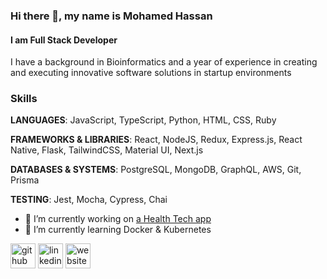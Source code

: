 ### Hi there 👋, my name is Mohamed Hassan
#### I am Full Stack Developer
I have a background in Bioinformatics and a year of experience in creating and executing innovative software solutions in  startup environments

### Skills

**LANGUAGES**: JavaScript, TypeScript, Python, HTML, CSS, Ruby 

**FRAMEWORKS & LIBRARIES**: React, NodeJS, Redux, Express.js, React Native, Flask, TailwindCSS, Material UI, Next.js 

**DATABASES & SYSTEMS**: PostgreSQL, MongoDB, GraphQL, AWS, Git, Prisma 

**TESTING**: Jest, Mocha, Cypress, Chai

- 🔭 I’m currently working on [a Health Tech app](https://github.com/MHassan47/clinic) 
- 🌱 I’m currently learning Docker & Kubernetes 


[<img src='https://cdn.jsdelivr.net/npm/simple-icons@3.0.1/icons/github.svg' alt='github' height='40'>](https://github.com/https://github.com/MHassan47)  [<img src='https://cdn.jsdelivr.net/npm/simple-icons@3.0.1/icons/linkedin.svg' alt='linkedin' height='40'>](https://www.linkedin.com/in/https://www.linkedin.com/in/mhassan47//)  [<img src='https://cdn.jsdelivr.net/npm/simple-icons@3.0.1/icons/icloud.svg' alt='website' height='40'>](https://portfolio-mhassan47.vercel.app/)  


